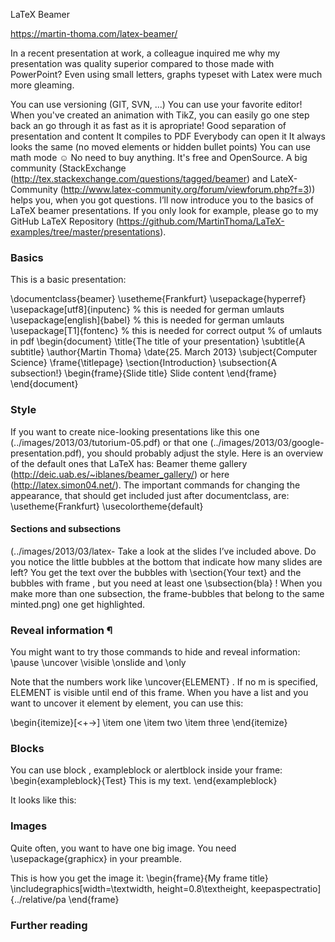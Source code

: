 LaTeX Beamer

https://martin-thoma.com/latex-beamer/

In a recent presentation at work, a colleague inquired me why my presentation was quality superior compared to those made with PowerPoint? Even using small letters, graphs typeset with Latex were much more gleaming.   

You can use versioning (GIT, SVN, ...)You can use your favorite editor!When you've created an animation with TikZ, you can easily go one step back an go through it as fast as it is apropriate!Good separation of presentation and contentIt compiles to PDFEverybody can open itIt always looks the same (no moved elements or hidden bullet points)You can use math mode ☺No need to buy anything. It's free and OpenSource.A big community (StackExchange (http://tex.stackexchange.com/questions/tagged/beamer) and LateX- Community (http://www.latex-community.org/forum/viewforum.php?f=3)) helps you, when you got questions.I’ll now introduce you to the basics of LaTeX beamer presentations. If you only look for example, please go to my GitHub LaTeX Repository (https://github.com/MartinThoma/LaTeX-examples/tree/master/presentations).

### Basics 
This is a basic presentation:

 \documentclass{beamer} \usetheme{Frankfurt} \usepackage{hyperref} \usepackage[utf8]{inputenc} % this is needed for german umlauts \usepackage[english]{babel} % this is needed for german umlauts \usepackage[T1]{fontenc}    % this is needed for correct output                             % of umlauts in pdf \begin{document} \title{The title of your presentation} \subtitle{A subtitle} \author{Martin Thoma} \date{25. March 2013} \subject{Computer Science} \frame{\titlepage} \section{Introduction} \subsection{A subsection!} \begin{frame}{Slide title}     Slide content \end{frame} \end{document}
 

### StyleIf you want to create nice-looking presentations like this one (../images/2013/03/tutorium-05.pdf) or that one (../images/2013/03/google-presentation.pdf), you should probably adjust the style. Here is an overview of the default ones that LaTeX has: Beamer theme gallery (http://deic.uab.es/~iblanes/beamer_gallery/) or here (http://latex.simon04.net/).The important commands for changing the appearance, that should get included just after documentclass, are: \usetheme{Frankfurt} \usecolortheme{default}

#### Sections and subsections 
(../images/2013/03/latex-Take a look at the slides I’ve included above. Do you notice the little bubbles at the bottom that indicate how many slides are left?You get the text over the bubbles with \section{Your text} and the bubbles with frame , but you need at least one \subsection{bla} ! When you make more than one subsection, the frame-bubbles that belong to the sameminted.png)one get highlighted.



### Reveal information ¶You might want to try those commands to hide and reveal information:\pause\uncover\visible\onslide and \only



Note that the numbers work like \uncover<n-m>{ELEMENT} . If no m is specified, ELEMENT is visible until end ofthis frame.When you have a list and you want to uncover it element by element, you can use this:


 \begin{itemize}[<+->]     \item one\item two     \item three \end{itemize}
 
 ### Blocks
 You can use block , exampleblock or alertblock inside your frame: \begin{exampleblock}{Test}   This is my text. \end{exampleblock}
 
 
 It looks like this:
 
 
 ### Images
 
 Quite often, you want to have one big image.You need \usepackage{graphicx} in your preamble.

This is how you get the image it: \begin{frame}{My frame title}     \includegraphics[width=\textwidth, height=0.8\textheight, keepaspectratio]{../relative/pa\end{frame}

### Further reading
